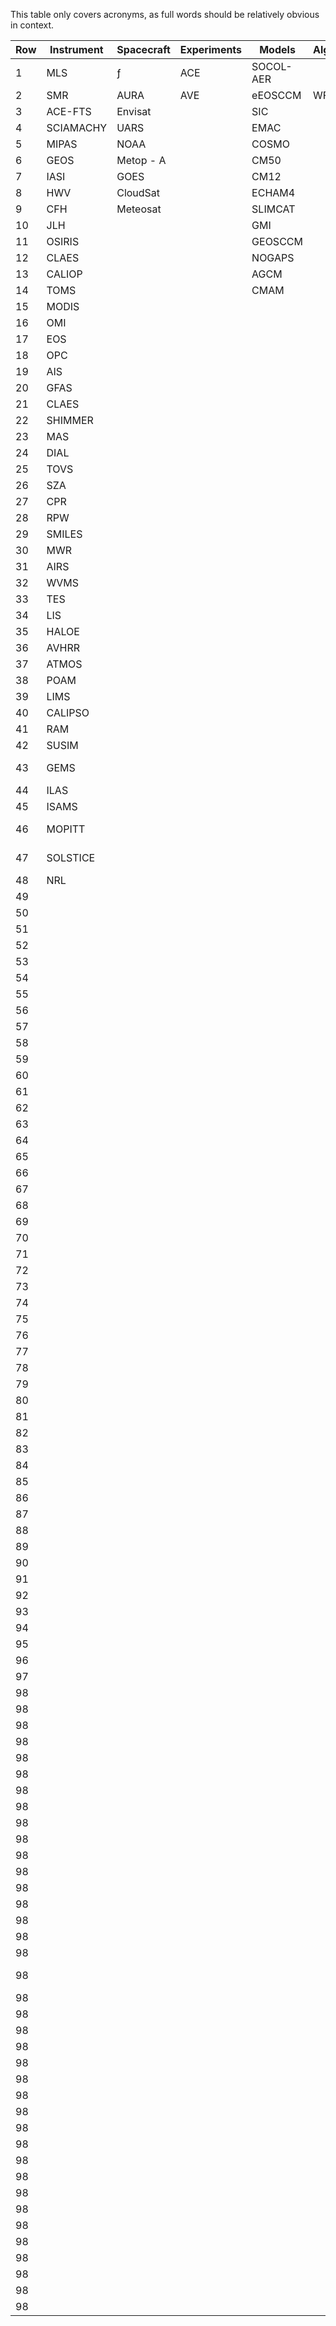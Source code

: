 This table only covers acronyms, as full words should be relatively obvious in context.

| Row | Instrument | Spacecraft | Experiments | Models    | Algorithms | Other       |
|-----|------------|------------|-------------|-----------|------------|-------------|
| 1   | MLS        | ƒ       | ACE         | SOCOL-AER |            | NLC         |
| 2   | SMR        | AURA       | AVE         | eEOSCCM   | WFDOAS     | WMO         |
| 3   | ACE-FTS    | Envisat    |             | SIC       |            | CPH         |
| 4   | SCIAMACHY  | UARS       |             | EMAC      |            | COH         |
| 5   | MIPAS      | NOAA       |             | COSMO     |            | ENSO        |
| 6   | GEOS       | Metop - A  |             | CM50      |            | SST         |
| 7   | IASI       | GOES       |             | CM12      |            | KNMI        |
| 8   | HWV        | CloudSat   |             | ECHAM4    |            | PSC         |
| 9   | CFH        |  Meteosat  |             | SLIMCAT   |            | CIRES       |
| 10  | JLH        |            |             | GMI       |            | KNM         |
| 11  | OSIRIS     |            |             | GEOSCCM   |            | SCIAVISIE   |
| 12  | CLAES      |            |             | NOGAPS    |            | STOIC       |
| 13  | CALIOP     |            |             | AGCM      |            | QBO         |
| 14  | TOMS       |            |             | CMAM      |            | MESSy       |
| 15  | MODIS      |            |             |           |            | GW          |
| 16  | OMI        |            |             |           |            | AOD         |
| 17  | EOS        |            |             |           |            | NCSU        |
| 18  | OPC        |            |             |           |            | EPA         |
| 19  | AIS        |            |             |           |            |   NDACC     |
| 20  | GFAS       |            |             |           |            | MIM         |
| 21  | CLAES      |            |             |           |            | FRP         |
| 22  | SHIMMER    |            |             |           |            | LWP         |
| 23  | MAS        |            |             |           |            | EC          |
| 24  | DIAL       |            |             |           |            | NSD         |
| 25  | TOVS       |            |             |           |            | SWDN        |
| 26  |  SZA       |            |             |           |            | LWDN        |
| 27  |CPR         |            |             |           |            | OLR         |
| 28  | RPW        |            |             |           |            | PWV         |
| 29  |SMILES      |            |             |           |            | CF          |
| 30  | MWR        |            |             |           |            | IMK         |
| 31  |  AIRS      |            |             |           |            | IAA         |
| 32  |  WVMS      |            |             |           |            | GMAO        |
| 33  |   TES      |            |             |           |            | MOD         |
| 34  | LIS        |            |             |           |            | IPCC        |
| 35  | HALOE      |            |             |           |            | ASM         |
| 36  | AVHRR      |            |             |           |            | TMF         |
| 37  | ATMOS      |            |             |           |            | NCEP        |
| 38  | POAM       |            |             |           |            | FUB         |
| 39  | LIMS       |            |             |           |            | ECMWF       |
| 40  | CALIPSO    |            |             |           |            | TOVS        |
| 41  | RAM        |            |             |           |            | TOMCAT      |
| 42  | SUSIM      |            |             |           |            | pTOMCAT     |
| 43  | GEMS       |            |             |           |            | OSLO CTM2   |
| 44  | ILAS       |            |             |           |            | FRSGCUCI    |
| 45  | ISAMS      |            |             |           |            | UM-UCAM     |
| 46  | MOPITT     |            |             |           |            | CATT-BRAMS  |
| 47  | SOLSTICE   |            |             |           |            | UMUKCA UCAM |
| 48  | NRL        |            |             |           |            | WRF         |
| 49  |            |            |             |           |            | CRE         |
| 50  |            |            |             |           |            | VMR         |
| 51  |            |            |             |           |            | Replay      |
| 52  |            |            |             |           |            | VITA        |
| 53  |            |            |             |           |            | SABER       |
| 54  |            |            |             |           |            | CPT         |
| 55  |            |            |             |           |            | TTL         |
| 56  |            |            |             |           |            | SWV         |
| 57  |            |            |             |           |            | GBNP        |
| 58  |            |            |             |           |            | SPARC       |
| 59  |            |            |             |           |            | CNRS/INSU   |
| 60  |            |            |             |           |            | SWIFT       |
| 61  |            |            |             |           |            | SAGE II     |
| 62  |            |            |             |           |            | AVE         |
| 63  |            |            |             |           |            | SSW         |
| 64  |            |            |             |           |            | MLT         |
| 65  |            |            |             |           |            | UKMO        |
| 66  |            |            |             |           |            | MST         |
| 67  |            |            |             |           |            | AquaVIT     |
| 68  |            |            |             |           |            | OMS         |
| 69  |            |            |             |           |            | WACCM       |
| 70  |            |            |             |           |            | NAVDAS      |
| 71  |            |            |             |           |            | GFAS        |
| 72  |            |            |             |           |            | NWP         |
| 73  |            |            |             |           |            | MACCII      |
| 74  |            |            |             |           |            | GMES        |
| 75  |            |            |             |           |            | DAS         |
| 76  |            |            |             |           |            | MACC        |
| 77  |            |            |             |           |            | SWOOSH      |
| 78  |            |            |             |           |            | ODS         |
| 79  |            |            |             |           |            | AC          |
| 80  |            |            |             |           |            | PEMWA       |
| 81  |            |            |             |           |            | PEMWB       |
| 82  |            |            |             |           |            | ACCMIP      |
| 83  |            |            |             |           |            | CCR         |
| 84  |            |            |             |           |            | MPV         |
| 85  |            |            |             |           |            | LST         |
| 86  |            |            |             |           |            | ExTL        |
| 87  |            |            |             |           |            | IWP     |
| 88  |            |            |             |           |            | SBUV2       |
| 89  |            |            |             |           |            | SEA         |
| 90  |            |            |             |           |            | Q2DW        |
| 91  |            |            |             |           |            | MSLP           |
| 92  |            |            |             |           |            | EESC        |
| 93  |            |            |             |           |            | GHG         |
| 94  |            |            |             |           |            | PBL         |
| 95  |            |            |             |           |            | FTIR        |
| 96  |            |            |             |           |            | GMD         |
| 97  |            |            |             |           |            | GMI         |
| 98  |            |            |             |           |            | IWC         |
| 98  |            |            |             |           |            | DJF         |
| 98  |            |            |             |           |            | CAMS        |
| 98  |            |            |             |           |            | CAMSiRA     |
| 98  |            |            |             |           |            | MACCRA      |
| 98  |            |            |             |           |            | CR          |
| 98  |            |            |             |           |            | DSCD        |
| 98  |            |            |             |           |            | VCD         |
| 98  |            |            |             |           |            | LST         |
| 98  |            |            |             |           |            | WB57F       |
| 98  |            |            |             |           |            | MOZAIC      |
| 98  |            |            |             |           |            | NRT         |
| 98  |            |            |             |           |            | MAHRSI      |
| 98  |            |            |             |           |            | ISO         |
| 98  |            |            |             |           |            | GOMOS       |
| 98  |            |            |             |           |            | GOME        |
| 98  |            |            |             |           |            | GOME-2      |
| 98  |            |            |             |           |            | ACE-MAESTRO |
| 98  |            |            |             |           |            | EASOE       |
| 98  |            |            |             |           |            |SHADOZ       |
| 98  |            |            |             |           |            |  GWPE       |
| 98  |            |            |             |           |            |  FITEXY     |
| 98  |            |            |             |           |            |  RMSD       |
| 98  |            |            |             |           |            |  EEOF       |
| 98  |            |            |             |           |            |  ERA-40     |
| 98  |            |            |             |           |            |  HITRAN     |
| 98  |            |            |             |           |            |  PDO        |
| 98  |            |            |             |           |            |  ISCCP      |
| 98  |            |            |             |           |            |  COSMIC     |
| 98  |            |            |             |           |            |  MERRA      |
| 98  |            |            |             |           |            |  GOZCARDS   |
| 98  |            |            |             |           |            |  NNORSY     |
| 98  |            |            |             |           |            |  SPARC      |
| 98  |            |            |             |           |            |  CLAMS      |
| 98  |            |            |             |           |            |             |
| 98  |            |            |             |           |            |             |
| 98  |            |            |             |           |            |             |
| 98  |            |            |             |           |            |             |
